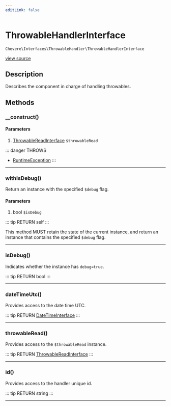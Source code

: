 ```yaml
---
editLink: false
---
```


# ThrowableHandlerInterface

`Chevere\Interfaces\ThrowableHandler\ThrowableHandlerInterface`

[view source](https://github.com/chevere/chevere/blob/master/src/Chevere/Interfaces/ThrowableHandler/ThrowableHandlerInterface.php)

## Description

Describes the component in charge of handling throwables.

## Methods

### __construct()

#### Parameters

1. [ThrowableReadInterface](./ThrowableReadInterface.md) `$throwableRead`

::: danger THROWS
- [RuntimeException](../../Exceptions/Core/RuntimeException.md) 
:::

---

### withIsDebug()

Return an instance with the specified `$debug` flag.

#### Parameters

1. bool `$isDebug`

::: tip RETURN
self
:::

This method MUST retain the state of the current instance, and return
an instance that contains the specified `$debug` flag.

---

### isDebug()

Indicates whether the instance has `debug=true`.

::: tip RETURN
bool
:::

---

### dateTimeUtc()

Provides access to the date time UTC.

::: tip RETURN
[DateTimeInterface](https://www.php.net/manual/class.datetimeinterface)
:::

---

### throwableRead()

Provides access to the `$throwableRead` instance.

::: tip RETURN
[ThrowableReadInterface](./ThrowableReadInterface.md)
:::

---

### id()

Provides access to the handler unique id.

::: tip RETURN
string
:::

---
